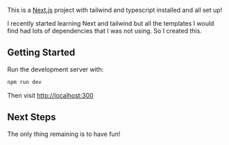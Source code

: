 This is a [Next.js](https://nextjs.org/) project with tailwind and typescript installed and all set up!

I recently started learning Next and tailwind but all the templates I would find had lots of dependencies
that I was not using. So I created this.

## Getting Started

Run the development server with:

```bash
npm run dev
```

Then visit [http://localhost:300](http://localhost:3000)

## Next Steps

The only thing remaining is to have fun!
